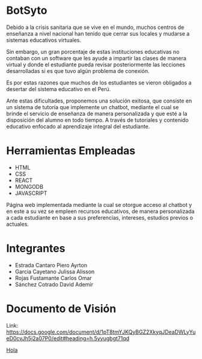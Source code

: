 # BotSyto

Debido a la crisis sanitaria que se vive en el mundo, muchos centros de enseñanza a nivel nacional han tenido que cerrar sus locales y mudarse a sistemas educativos virtuales.

Sin embargo, un gran porcentaje de estas instituciones educativas no contaban con un software que les ayude a impartir las clases de manera virtual y donde el estudiante pueda revisar posteriormente las lecciones desarrolladas si es que tuvo algún problema de conexión.

Es por estas razones que muchos de los estudiantes se vieron obligados a desertar del sistema educativo en el Perú.

Ante estas dificultades, proponemos una solución exitosa, que consiste en un sistema de tutoría que implemente un chatbot, mediante el cual se brinde el servicio de enseñanza de manera personalizada y que esté a la disposición del alumno en todo tiempo. A través de tutoriales y contenido educativo enfocado al aprendizaje integral del estudiante.

# Herramientas Empleadas

* HTML
* CSS
* REACT
* MONGODB
* JAVASCRIPT

Página web implementada mediante la cual se otorgue acceso al chatbot y en este a su vez se empleen recursos educativos, de manera personalizada a cada estudiante en base a sus preferencias, intereses, estudios previos o actuales.

# Integrantes

- Estrada Cantaro Piero Ayrton
- Garcia Cayetano Julissa Alisson
- Rojas Fustamante Carlos Omar
- Sánchez Cotrado David Ademir

# Documento de Visión

Link: https://docs.google.com/document/d/1pT8tmYJKQyBGZ2XkyqJDeaDWLyYueD0cvJh5j2a07P0/edit#heading=h.5yyugbgt71qd

<a href="www.google.com">Hola</a>
